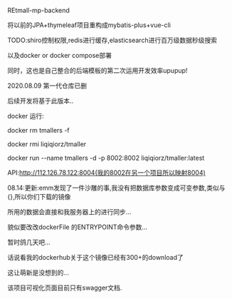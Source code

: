 REtmall-mp-backend


将以前的JPA+thymeleaf项目重构成mybatis-plus+vue-cli

TODO:shiro控制权限,redis进行缓存,elasticsearch进行百万级数据秒级搜索

以及docker or docker compose部署

同时，这也是自己整合的后端模板的第二次运用开发效率upupup!

2020.08.09 第一代仓库已删

后续开发将基于此版本..

docker 运行:

docker rm tmallers -f

docker rmi liqiqiorz/tmaller

docker run --name tmallers -d -p 8002:8002 liqiqiorz/tmaller:latest

API:http://112.126.78.122:8004(我的8002在另一个项目所以映射8004)

08.14:更新:emm发现了一件沙雕的事,我没有把数据库参数变成可变参数,类似与{},所以你们下载的镜像

所用的数据会直接和我服务器上的进行同步...

貌似要改改dockerFile 的ENTRYPOINT命令参数...

暂时鸽几天吧...

话说看我的dockerhub关于这个镜像已经有300+的download了

这让萌新是没想到的...

该项目可视化页面目前只有swagger文档.




